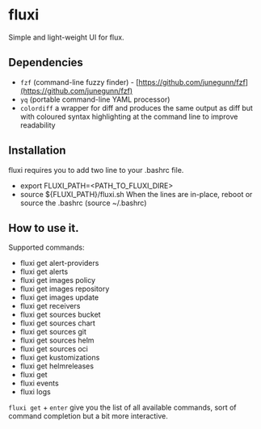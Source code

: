 # fluxi
Simple and light-weight UI for flux.

## Dependencies

* `fzf` (command-line fuzzy finder) - [https://github.com/junegunn/fzf](https://github.com/junegunn/fzf)
* `yq` (portable command-line YAML processor)
* `colordiff` a wrapper for diff and produces the same output as diff but with coloured syntax highlighting at the command line to improve readability

## Installation
fluxi requires you to add two line to your .bashrc file.
* export FLUXI_PATH=<PATH_TO_FLUXI_DIRE>
* source ${FLUXI_PATH}/fluxi.sh
When the lines are in-place, reboot or source the .bashrc (source ~/.bashrc)

## How to use it.
Supported commands:
* fluxi get alert-providers
* fluxi get alerts
* fluxi get images policy
* fluxi get images repository
* fluxi get images update
* fluxi get receivers
* fluxi get sources bucket
* fluxi get sources chart
* fluxi get sources git
* fluxi get sources helm
* fluxi get sources oci
* fluxi get kustomizations
* fluxi get helmreleases
* fluxi get
* fluxi events
* fluxi logs

`fluxi get` + `enter` give you the list of all available commands, sort of command completion but a bit more interactive.
